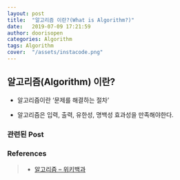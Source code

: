 ```yaml
---
layout: post
title:  "알고리즘 이란?(What is Algorithm?)"
date:   2019-07-09 17:21:59
author: doorisopen
categories: Algorithm
tags: Algorithm
cover:  "/assets/instacode.png"
---
```


## 알고리즘(Algorithm) 이란?
* 알고리즘이란 ‘문제를 해결하는 절차’

* 알고리즘은 입력, 출력, 유한성, 명백성 효과성을 만족해야한다.


### 관련된 Post




### References

> * <a href="https://ko.wikipedia.org/wiki/%EC%95%8C%EA%B3%A0%EB%A6%AC%EC%A6%98">알고리즘 – 위키백과<a>
